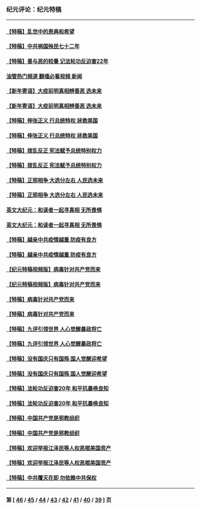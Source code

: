 ### 纪元评论：纪元特稿
---
#### [【特稿】乱世中的恩典和希望](../../pages/nsc424/n13734687.md?05180330) 
#### [【特稿】中共祸国殃民七十二年](../../pages/nsc424/n13272607.md?05180330) 
#### [【特稿】善与恶的较量 记法轮功反迫害22年](../../pages/nsc424/n13086597.md?05180330) 
#### [油管热门频道 翻墙必看视频 新闻](ok?05180330)
#### [【新年寄语】大疫前明真相辨善恶 选未来](../../pages/nsc424/n12660855.md?05180330) 
#### [【新年寄语】大疫前明真相辨善恶 选未来](../../pages/nsc424/n12660855.md?05180330) 
#### [【特稿】伸张正义 行总统特权 拯救美国](../../pages/nsc424/n12616806.md?05180330) 
#### [【特稿】伸张正义 行总统特权 拯救美国](../../pages/nsc424/n12616806.md?05180330) 
#### [【特稿】拨乱反正 宪法赋予总统特别权力](../../pages/nsc424/n12598306.md?05180330) 
#### [【特稿】拨乱反正 宪法赋予总统特别权力](../../pages/nsc424/n12598306.md?05180330) 
#### [【特稿】正邪相争 大选分左右 人民选未来](../../pages/nsc424/n12545208.md?05180330) 
#### [【特稿】正邪相争 大选分左右 人民选未来](../../pages/nsc424/n12545208.md?05180330) 
#### [英文大纪元：和读者一起寻真相 无所畏惧](../../pages/nsc424/n12542027.md?05180330) 
#### [英文大纪元：和读者一起寻真相 无所畏惧](../../pages/nsc424/n12542027.md?05180330) 
#### [【特稿】越亲中共疫情越重 防疫有良方](../../pages/nsc424/n12042989.md?05180330) 
#### [【特稿】越亲中共疫情越重 防疫有良方](../../pages/nsc424/n12042989.md?05180330) 
#### [【纪元特稿视频版】病毒针对共产党而来](../../pages/nsc424/n11977328.md?05180330) 
#### [【纪元特稿视频版】病毒针对共产党而来](../../pages/nsc424/n11977328.md?05180330) 
#### [【特稿】病毒针对共产党而来](../../pages/nsc424/n11928818.md?05180330) 
#### [【特稿】病毒针对共产党而来](../../pages/nsc424/n11928818.md?05180330) 
#### [【特稿】九评引领世界 人心觉醒暴政将亡](../../pages/nsc424/n11660496.md?05180330) 
#### [【特稿】九评引领世界 人心觉醒暴政将亡](../../pages/nsc424/n11660496.md?05180330) 
#### [【特稿】没有国庆只有国殇 国人觉醒迎希望](../../pages/nsc424/n11549354.md?05180330) 
#### [【特稿】没有国庆只有国殇 国人觉醒迎希望](../../pages/nsc424/n11549354.md?05180330) 
#### [【特稿】法轮功反迫害20年 和平抗暴唤良知](../../pages/nsc424/n11389135.md?05180330) 
#### [【特稿】法轮功反迫害20年 和平抗暴唤良知](../../pages/nsc424/n11389135.md?05180330) 
#### [【特稿】中国共产党是邪教组织](../../pages/nsc424/n11355551.md?05180330) 
#### [【特稿】中国共产党是邪教组织](../../pages/nsc424/n11355551.md?05180330) 
#### [【特稿】欢迎举报江泽民等人权恶棍美国资产](../../pages/nsc424/n11303040.md?05180330) 
#### [【特稿】欢迎举报江泽民等人权恶棍美国资产](../../pages/nsc424/n11303040.md?05180330) 
#### [【特稿】中共覆灭在即 勿依赖中共保权](../../pages/nsc424/n11278510.md?05180330) 

---
#### 第 [ [46](./46.md?05180330) / [45](./45.md?05180330) / [44](./44.md?05180330) / [43](./43.md?05180330) / [42](./42.md?05180330) / [41](./41.md?05180330) / [40](./40.md?05180330) / [39](./39.md?05180330) ] 页
